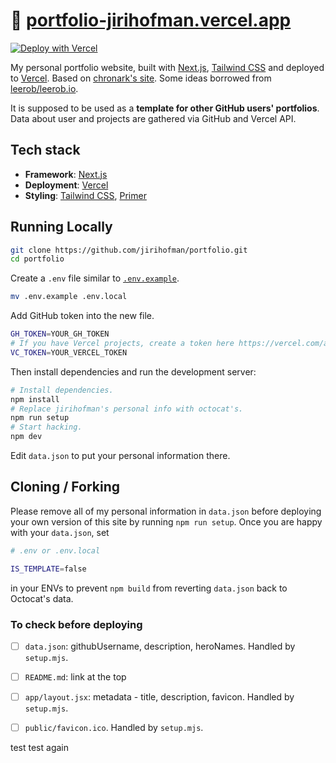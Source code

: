 # 🔗 [portfolio-jirihofman.vercel.app](https://portfolio-jirihofman.vercel.app)

[![Deploy with Vercel](https://vercel.com/button)](https://vercel.com/new/import?repository-url=https%3A%2F%2Fgithub.com%2Fjirihofman%2Fportfolio&env=GH_TOKEN,VC_TOKEN)

My personal portfolio website, built with [Next.js](https://nextjs.org/), [Tailwind CSS](https://tailwindcss.com/) and deployed to [Vercel](https://vercel.com/). Based on [chronark's site](https://chronark.com/). Some ideas borrowed from [leerob/leerob.io](https://github.com/leerob/leerob.io).

It is supposed to be used as a **template for other GitHub users' portfolios**. Data about user and projects are gathered via GitHub and Vercel API.

## Tech stack
- **Framework**: [Next.js](https://nextjs.org/)
- **Deployment**: [Vercel](https://vercel.com)
- **Styling**: [Tailwind CSS](https://tailwindcss.com), [Primer](https://primer.style/)
## Running Locally


```sh
git clone https://github.com/jirihofman/portfolio.git
cd portfolio
```


Create a `.env` file similar to [`.env.example`](https://github.com/jirihofman/profile/blob/main/.env.example).
```sh
mv .env.example .env.local
```
Add GitHub token into the new file.
```sh
GH_TOKEN=YOUR_GH_TOKEN
# If you have Vercel projects, create a token here https://vercel.com/account/tokens to get more info.
VC_TOKEN=YOUR_VERCEL_TOKEN
```

Then install dependencies and run the development server:
```sh
# Install dependencies.
npm install
# Replace jirihofman's personal info with octocat's.
npm run setup
# Start hacking.
npm dev
```

Edit `data.json` to put your personal information there.


## Cloning / Forking

Please remove all of my personal information in `data.json` before deploying your own version of this site by running `npm run setup`. Once you are happy with your `data.json`, set
```sh
# .env or .env.local

IS_TEMPLATE=false
```
in your ENVs to prevent `npm build` from reverting `data.json` back to Octocat's data.

### To check before deploying
- [ ] `data.json`: githubUsername, description, heroNames. Handled by `setup.mjs`.
- [ ] `README.md`: link at the top
- [ ] `app/layout.jsx`: metadata - title, description, favicon. Handled by `setup.mjs`.
- [ ] `public/favicon.ico`. Handled by `setup.mjs`.


test
test again